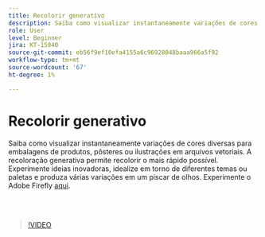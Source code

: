 ```yaml
---
title: Recolorir generativo
description: Saiba como visualizar instantaneamente variações de cores diversas para seus projetos
role: User
level: Beginner
jira: KT-15040
source-git-commit: eb56f9ef10efa4155a6c96928048baaa966a5f92
workflow-type: tm+mt
source-wordcount: '67'
ht-degree: 1%

---
```


# Recolorir generativo

Saiba como visualizar instantaneamente variações de cores diversas para embalagens de produtos, pôsteres ou ilustrações em arquivos vetoriais. A recoloração generativa permite recolorir o mais rápido possível. Experimente ideias inovadoras, idealize em torno de diferentes temas ou paletas e produza várias variações em um piscar de olhos. Experimente o Adobe Firefly [aqui](https://firefly.adobe.com/).

<br> 

>[!VIDEO](https://video.tv.adobe.com/v/3427610?quality=12&learn=on&hidetitle=true)

